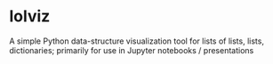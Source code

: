 # lolviz
A simple Python data-structure visualization tool for lists of lists, lists, dictionaries; primarily for use in Jupyter notebooks / presentations
